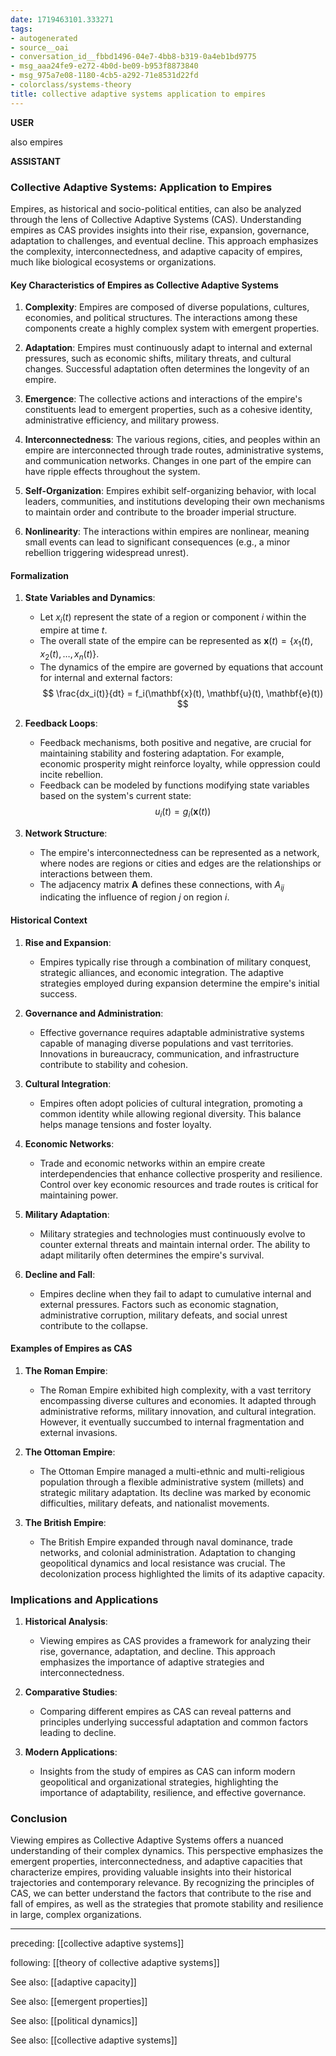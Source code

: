 ```yaml
---
date: 1719463101.333271
tags:
- autogenerated
- source__oai
- conversation_id__fbbd1496-04e7-4bb8-b319-0a4eb1bd9775
- msg_aaa24fe9-e272-4b0d-be09-b953f8873840
- msg_975a7e08-1180-4cb5-a292-71e8531d22fd
- colorclass/systems-theory
title: collective adaptive systems application to empires
---
```


**USER**

also empires


**ASSISTANT**

### Collective Adaptive Systems: Application to Empires

Empires, as historical and socio-political entities, can also be analyzed through the lens of Collective Adaptive Systems (CAS). Understanding empires as CAS provides insights into their rise, expansion, governance, adaptation to challenges, and eventual decline. This approach emphasizes the complexity, interconnectedness, and adaptive capacity of empires, much like biological ecosystems or organizations.

#### Key Characteristics of Empires as Collective Adaptive Systems

1. **Complexity**: Empires are composed of diverse populations, cultures, economies, and political structures. The interactions among these components create a highly complex system with emergent properties.

2. **Adaptation**: Empires must continuously adapt to internal and external pressures, such as economic shifts, military threats, and cultural changes. Successful adaptation often determines the longevity of an empire.

3. **Emergence**: The collective actions and interactions of the empire's constituents lead to emergent properties, such as a cohesive identity, administrative efficiency, and military prowess.

4. **Interconnectedness**: The various regions, cities, and peoples within an empire are interconnected through trade routes, administrative systems, and communication networks. Changes in one part of the empire can have ripple effects throughout the system.

5. **Self-Organization**: Empires exhibit self-organizing behavior, with local leaders, communities, and institutions developing their own mechanisms to maintain order and contribute to the broader imperial structure.

6. **Nonlinearity**: The interactions within empires are nonlinear, meaning small events can lead to significant consequences (e.g., a minor rebellion triggering widespread unrest).

#### Formalization

1. **State Variables and Dynamics**:
   - Let $x_i(t)$ represent the state of a region or component $i$ within the empire at time $t$.
   - The overall state of the empire can be represented as $\mathbf{x}(t) = \{x_1(t), x_2(t), \ldots, x_n(t)\}$.
   - The dynamics of the empire are governed by equations that account for internal and external factors:
     $$ \frac{dx_i(t)}{dt} = f_i(\mathbf{x}(t), \mathbf{u}(t), \mathbf{e}(t)) $$

2. **Feedback Loops**:
   - Feedback mechanisms, both positive and negative, are crucial for maintaining stability and fostering adaptation. For example, economic prosperity might reinforce loyalty, while oppression could incite rebellion.
   - Feedback can be modeled by functions modifying state variables based on the system's current state:
     $$ u_i(t) = g_i(\mathbf{x}(t)) $$

3. **Network Structure**:
   - The empire's interconnectedness can be represented as a network, where nodes are regions or cities and edges are the relationships or interactions between them.
   - The adjacency matrix $\mathbf{A}$ defines these connections, with $A_{ij}$ indicating the influence of region $j$ on region $i$.

#### Historical Context

1. **Rise and Expansion**:
   - Empires typically rise through a combination of military conquest, strategic alliances, and economic integration. The adaptive strategies employed during expansion determine the empire's initial success.

2. **Governance and Administration**:
   - Effective governance requires adaptable administrative systems capable of managing diverse populations and vast territories. Innovations in bureaucracy, communication, and infrastructure contribute to stability and cohesion.

3. **Cultural Integration**:
   - Empires often adopt policies of cultural integration, promoting a common identity while allowing regional diversity. This balance helps manage tensions and foster loyalty.

4. **Economic Networks**:
   - Trade and economic networks within an empire create interdependencies that enhance collective prosperity and resilience. Control over key economic resources and trade routes is critical for maintaining power.

5. **Military Adaptation**:
   - Military strategies and technologies must continuously evolve to counter external threats and maintain internal order. The ability to adapt militarily often determines the empire's survival.

6. **Decline and Fall**:
   - Empires decline when they fail to adapt to cumulative internal and external pressures. Factors such as economic stagnation, administrative corruption, military defeats, and social unrest contribute to the collapse.

#### Examples of Empires as CAS

1. **The Roman Empire**:
   - The Roman Empire exhibited high complexity, with a vast territory encompassing diverse cultures and economies. It adapted through administrative reforms, military innovation, and cultural integration. However, it eventually succumbed to internal fragmentation and external invasions.

2. **The Ottoman Empire**:
   - The Ottoman Empire managed a multi-ethnic and multi-religious population through a flexible administrative system (millets) and strategic military adaptation. Its decline was marked by economic difficulties, military defeats, and nationalist movements.

3. **The British Empire**:
   - The British Empire expanded through naval dominance, trade networks, and colonial administration. Adaptation to changing geopolitical dynamics and local resistance was crucial. The decolonization process highlighted the limits of its adaptive capacity.

### Implications and Applications

1. **Historical Analysis**:
   - Viewing empires as CAS provides a framework for analyzing their rise, governance, adaptation, and decline. This approach emphasizes the importance of adaptive strategies and interconnectedness.

2. **Comparative Studies**:
   - Comparing different empires as CAS can reveal patterns and principles underlying successful adaptation and common factors leading to decline.

3. **Modern Applications**:
   - Insights from the study of empires as CAS can inform modern geopolitical and organizational strategies, highlighting the importance of adaptability, resilience, and effective governance.

### Conclusion

Viewing empires as Collective Adaptive Systems offers a nuanced understanding of their complex dynamics. This perspective emphasizes the emergent properties, interconnectedness, and adaptive capacities that characterize empires, providing valuable insights into their historical trajectories and contemporary relevance. By recognizing the principles of CAS, we can better understand the factors that contribute to the rise and fall of empires, as well as the strategies that promote stability and resilience in large, complex organizations.


---

preceding: [[collective adaptive systems]]  


following: [[theory of collective adaptive systems]]

See also: [[adaptive capacity]]


See also: [[emergent properties]]


See also: [[political dynamics]]


See also: [[collective adaptive systems]]